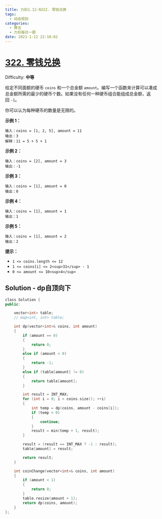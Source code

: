```yaml
---
title: 力扣1.12-N322. 零钱兑换
tags:
  - 动态规划
categories:
  - 算法
  - 力扣每日一题
date: 2021-1-12 22:10:02
---
```


# [322\. 零钱兑换](https://leetcode-cn.com/problems/coin-change/)

Difficulty: **中等**


给定不同面额的硬币 `coins` 和一个总金额 `amount`。编写一个函数来计算可以凑成总金额所需的最少的硬币个数。如果没有任何一种硬币组合能组成总金额，返回 `-1`。

你可以认为每种硬币的数量是无限的。

**示例 1：**

```
输入：coins = [1, 2, 5], amount = 11
输出：3 
解释：11 = 5 + 5 + 1
```

**示例 2：**

```
输入：coins = [2], amount = 3
输出：-1
```

**示例 3：**

```
输入：coins = [1], amount = 0
输出：0
```

**示例 4：**

```
输入：coins = [1], amount = 1
输出：1
```

**示例 5：**

```
输入：coins = [1], amount = 2
输出：2
```

**提示：**

*   `1 <= coins.length <= 12`
*   `1 <= coins[i] <= 2<sup>31</sup> - 1`
*   `0 <= amount <= 10<sup>4</sup>`


## Solution - dp自顶向下

```c++
​class Solution {
public:

    vector<int> table;
    // map<int, int> table;

    int dp(vector<int>& coins, int amount)
    {
        if (amount == 0)
        {
            return 0;
        }
        else if (amount < 0)
        {
            return -1;
        }
        else if (table[amount] != 0)
        {
            return table[amount];
        }

        int result = INT_MAX;
        for (int i = 0; i < coins.size(); ++i)
        {
            int temp = dp(coins, amount - coins[i]);
            if (temp < 0)
            {
                continue;
            }
            result = min(temp + 1, result);
        }

        result = (result == INT_MAX ? -1 : result);
        table[amount] = result;

        return result;
    }

    int coinChange(vector<int>& coins, int amount)
    {
        if (amount < 1) 
        {
            return 0;
        }
        table.resize(amount + 1);
        return dp(coins, amount);
    }
};
```